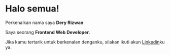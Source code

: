 # Halo semua! 

Perkenalkan nama saya **Dery Rizwan**.<br>

Saya seorang **Frontend Web Developer**.<br>

Jika kamu tertarik untuk berkenalan denganku, silakan ikuti akun [Linkedin](https://www.linkedin.com/in/dery-rizwan/)ku ya.

